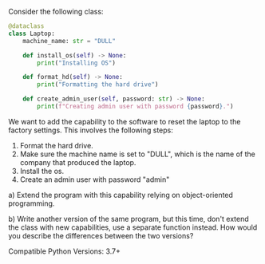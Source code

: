 Consider the following class:

```python
@dataclass
class Laptop:
    machine_name: str = "DULL"

    def install_os(self) -> None:
        print("Installing OS")

    def format_hd(self) -> None:
        print("Formatting the hard drive")

    def create_admin_user(self, password: str) -> None:
        print(f"Creating admin user with password {password}.")
```

We want to add the capability to the software to reset the laptop to the factory settings. This involves the following steps:

1. Format the hard drive.
2. Make sure the machine name is set to "DULL", which is the name of the company that produced the laptop.
3. Install the os.
4. Create an admin user with password "admin"

a) Extend the program with this capability relying on object-oriented programming.

b) Write another version of the same program, but this time, don't extend the class with new capabilities, use a separate function instead. How would you describe the differences between the two versions?

Compatible Python Versions: 3.7+